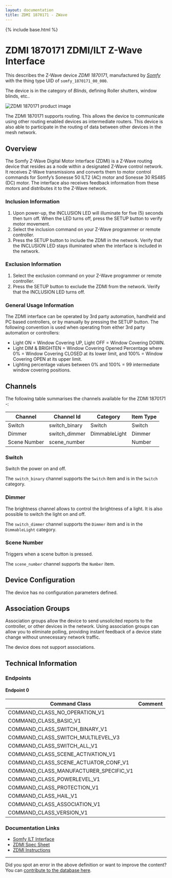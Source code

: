 ```yaml
---
layout: documentation
title: ZDMI 1870171 - ZWave
---
```


{% include base.html %}

# ZDMI 1870171 ZDMI/ILT Z-Wave Interface
This describes the Z-Wave device *ZDMI 1870171*, manufactured by *[Somfy](http://www.somfy.com/)* with the thing type UID of ```somfy_1870171_00_000```.

The device is in the category of *Blinds*, defining Roller shutters, window blinds, etc..

![ZDMI 1870171 product image](https://www.cd-jackson.com/zwave_device_uploads/767/767_default.jpg)


The ZDMI 1870171 supports routing. This allows the device to communicate using other routing enabled devices as intermediate routers.  This device is also able to participate in the routing of data between other devices in the mesh network.

## Overview

The Somfy Z-Wave Digital Motor Interface (ZDMI) is a Z-Wave routing device that resides as a node within a designated Z-Wave control network. It receives Z-Wave transmissions and converts them to motor control commands for Somfy’s Sonesse 50 ILT2 (AC) motor and Sonesse 30 RS485 (DC) motor. The interface also receives feedback information from these motors and distributes it to the Z-Wave network.

### Inclusion Information

  1. Upon power-up, the INCLUSION LED will illuminate for five (5) seconds then turn off. When the LED turns off, press the SETUP button to verify motor movement.
  2. Select the inclusion command on your Z-Wave programmer or remote controller.
  3. Press the SETUP button to include the ZDMI in the network. Verify that the INCLUSION LED stays illuminated when the interface is included in the network.

### Exclusion Information

  1. Select the exclusion command on your Z-Wave programmer or remote controller.
  2. Press the SETUP button to exclude the ZDMI from the network. Verify that the INCLUSION LED turns off.

### General Usage Information

The ZDMI interface can be operated by 3rd party automation, handheld and PC based controllers, or by manually by pressing the SETUP button. The following convention is used when operating from either 3rd party automation or controllers:

  * Light ON = Window Covering UP, Light OFF = Window Covering DOWN.
  * Light DIM & BRIGHTEN = Window Covering Opened Percentage where 0% = Window Covering CLOSED at its lower limit, and 100% = Window Covering OPEN at its upper limit.
  * Lighting percentage values between 0% and 100% = 99 intermediate window covering positions.

## Channels

The following table summarises the channels available for the ZDMI 1870171 -:

| Channel | Channel Id | Category | Item Type |
|---------|------------|----------|-----------|
| Switch | switch_binary | Switch | Switch | 
| Dimmer | switch_dimmer | DimmableLight | Dimmer | 
| Scene Number | scene_number |  | Number | 

### Switch
Switch the power on and off.

The ```switch_binary``` channel supports the ```Switch``` item and is in the ```Switch``` category.

### Dimmer
The brightness channel allows to control the brightness of a light.
            It is also possible to switch the light on and off.

The ```switch_dimmer``` channel supports the ```Dimmer``` item and is in the ```DimmableLight``` category.

### Scene Number
Triggers when a scene button is pressed.

The ```scene_number``` channel supports the ```Number``` item.



## Device Configuration

The device has no configuration parameters defined.

## Association Groups

Association groups allow the device to send unsolicited reports to the controller, or other devices in the network. Using association groups can allow you to eliminate polling, providing instant feedback of a device state change without unnecessary network traffic.

The device does not support associations.
## Technical Information

### Endpoints

#### Endpoint 0

| Command Class | Comment |
|---------------|---------|
| COMMAND_CLASS_NO_OPERATION_V1| |
| COMMAND_CLASS_BASIC_V1| |
| COMMAND_CLASS_SWITCH_BINARY_V1| |
| COMMAND_CLASS_SWITCH_MULTILEVEL_V3| |
| COMMAND_CLASS_SWITCH_ALL_V1| |
| COMMAND_CLASS_SCENE_ACTIVATION_V1| |
| COMMAND_CLASS_SCENE_ACTUATOR_CONF_V1| |
| COMMAND_CLASS_MANUFACTURER_SPECIFIC_V1| |
| COMMAND_CLASS_POWERLEVEL_V1| |
| COMMAND_CLASS_PROTECTION_V1| |
| COMMAND_CLASS_HAIL_V1| |
| COMMAND_CLASS_ASSOCIATION_V1| |
| COMMAND_CLASS_VERSION_V1| |

### Documentation Links

* [Somfy ILT Interface](https://www.cd-jackson.com/zwave_device_uploads/767/z-wave-spec-sheets-2.pdf)
* [ZDMI Spec Sheet](https://www.cd-jackson.com/zwave_device_uploads/767/zdmispec-sheet.pdf)
* [ZDMI Instructions](https://www.cd-jackson.com/zwave_device_uploads/767/somfy-zwave-zdmi-instructions-06-03-2010.pdf)

---

Did you spot an error in the above definition or want to improve the content?
You can [contribute to the database here](http://www.cd-jackson.com/index.php/zwave/zwave-device-database/zwave-device-list/devicesummary/767).
